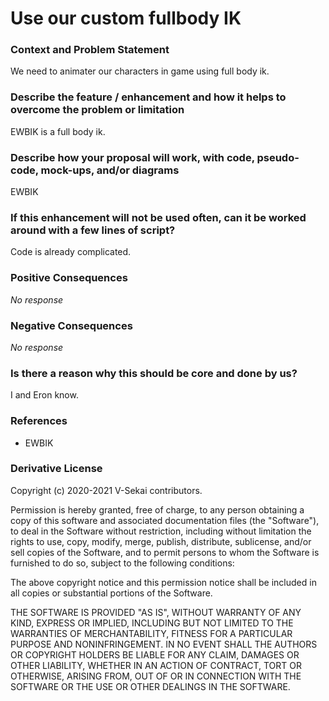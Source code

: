 # Use our custom fullbody IK

### Context and Problem Statement

We need to animater our characters in game using full body ik.

### Describe the feature / enhancement and how it helps to overcome the problem or limitation

EWBIK is a full body ik.

### Describe how your proposal will work, with code, pseudo-code, mock-ups, and/or diagrams

EWBIK

### If this enhancement will not be used often, can it be worked around with a few lines of script?

Code is already complicated.

### Positive Consequences

_No response_

### Negative Consequences

_No response_

### Is there a reason why this should be core and done by us?

I and Eron know.

### References

- EWBIK

### Derivative License

Copyright (c) 2020-2021 V-Sekai contributors.

Permission is hereby granted, free of charge, to any person obtaining a copy
of this software and associated documentation files (the "Software"), to deal
in the Software without restriction, including without limitation the rights
to use, copy, modify, merge, publish, distribute, sublicense, and/or sell
copies of the Software, and to permit persons to whom the Software is
furnished to do so, subject to the following conditions:

The above copyright notice and this permission notice shall be included in all
copies or substantial portions of the Software.

THE SOFTWARE IS PROVIDED "AS IS", WITHOUT WARRANTY OF ANY KIND, EXPRESS OR
IMPLIED, INCLUDING BUT NOT LIMITED TO THE WARRANTIES OF MERCHANTABILITY,
FITNESS FOR A PARTICULAR PURPOSE AND NONINFRINGEMENT. IN NO EVENT SHALL THE
AUTHORS OR COPYRIGHT HOLDERS BE LIABLE FOR ANY CLAIM, DAMAGES OR OTHER
LIABILITY, WHETHER IN AN ACTION OF CONTRACT, TORT OR OTHERWISE, ARISING FROM,
OUT OF OR IN CONNECTION WITH THE SOFTWARE OR THE USE OR OTHER DEALINGS IN THE
SOFTWARE.

